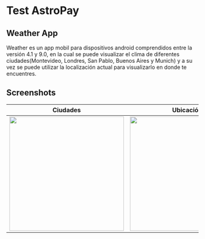 # Test AstroPay

## Weather App
Weather es un app mobil para dispositivos android comprendidos entre la versión 4.1 y 9.0, en la cual se puede visualizar el clima de diferentes ciudades(Montevideo, Londres, San Pablo, Buenos Aires y Munich) y a su vez se puede utilizar la localización actual para visualizarlo en donde te encuentres.

## Screenshots 
Ciudades|Ubicación
---|---
<img src="https://user-images.githubusercontent.com/21266120/109542000-402ed100-7aa3-11eb-9f28-8b1701036cbc.png" width="300px" />|<img src="https://user-images.githubusercontent.com/21266120/109542041-4d4bc000-7aa3-11eb-88e3-7019dba277dd.png" width="300px" /> 
